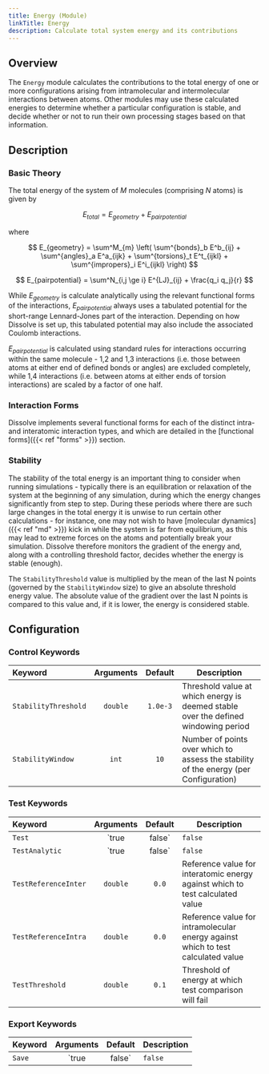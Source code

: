 ```yaml
---
title: Energy (Module)
linkTitle: Energy
description: Calculate total system energy and its contributions
---
```


## Overview

The `Energy` module calculates the contributions to the total energy of one or more configurations arising from intramolecular and intermolecular interactions between atoms. Other modules may use these calculated energies to determine whether a particular configuration is stable, and decide whether or not to run their own processing stages based on that information.

## Description

### Basic Theory

The total energy of the system of $M$ molecules (comprising $N$ atoms) is given by

$$ E_{total} = E_{geometry} + E_{pairpotential} $$

where

$$ E_{geometry} = \sum^M_{m} \left( \sum^{bonds}_b E^b_{ij} + \sum^{angles}_a E^a_{ijk} + \sum^{torsions}_t E^t_{ijkl} + \sum^{impropers}_i E^i_{ijkl} \right) $$

$$ E_{pairpotential} = \sum^N_{i,j \ge i} E^{LJ}_{ij} + \frac{q_i q_j}{r} $$

While $E_{geometry}$ is calculate analytically using the relevant functional forms of the interactions, $E_{pairpotential}$ always uses a tabulated potential for the short-range Lennard-Jones part of the interaction. Depending on how Dissolve is set up, this tabulated potential may also include the associated Coulomb interactions.

$E_{pairpotential}$ is calculated using standard rules for interactions occurring within the same molecule - 1,2 and 1,3 interactions (i.e. those between atoms at either end of defined bonds or angles) are excluded completely, while 1,4 interactions (i.e. between atoms at either ends of torsion interactions) are scaled by a factor of one half.

### Interaction Forms

Dissolve implements several functional forms for each of the distinct intra- and interatomic interaction types, and which are detailed in the [functional forms]({{< ref "forms" >}}) section.

### Stability

The stability of the total energy is an important thing to consider when running simulations - typically there is an equilibration or relaxation of the system at the beginning of any simulation, during which the energy changes significantly from step to step. During these periods where there are such large changes in the total energy it is unwise to run certain other calculations - for instance, one may not wish to have [molecular dynamics]({{< ref "md" >}}) kick in while the system is far from equilibrium, as this may lead to extreme forces on the atoms and potentially break your simulation. Dissolve therefore monitors the gradient of the energy and, along with a controlling threshold factor, decides whether the energy is stable (enough).

The `StabilityThreshold` value is multiplied by the mean of the last N points (governed by the `StabilityWindow` size) to give an absolute threshold energy value. The absolute value of the gradient over the last N points is compared to this value and, if it is lower, the energy is considered stable.

## Configuration

### Control Keywords
|Keyword|Arguments|Default|Description|
|:------|:-------:|:-----:|-----------|
|`StabilityThreshold`|`double`|`1.0e-3`|Threshold value at which energy is deemed stable over the defined windowing period|
|`StabilityWindow`|`int`|`10`|Number of points over which to assess the stability of the energy (per Configuration)|

### Test Keywords
|Keyword|Arguments|Default|Description|
|:------|:-------:|:-----:|-----------|
|`Test`|`true|false`|`false`|Test parallel energy routines against basic serial versions and supplied reference values|
|`TestAnalytic`|`true|false`|`false`|Use analytic interatomic energies rather than (production) tabulated potentials for tests|
|`TestReferenceInter`|`double`|`0.0`|Reference value for interatomic energy against which to test calculated value|
|`TestReferenceIntra`|`double`|`0.0`|Reference value for intramolecular energy against which to test calculated value|
|`TestThreshold`|`double`|`0.1`|Threshold of energy at which test comparison will fail|

### Export Keywords
|Keyword|Arguments|Default|Description|
|:------|:-------:|:-----:|-----------|
|`Save`|`true|false`|`false`|Save calculated energies to disk, one file per targetted configuration|
